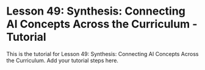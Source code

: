 # Lesson 49: Synthesis: Connecting AI Concepts Across the Curriculum - Tutorial

This is the tutorial for Lesson 49: Synthesis: Connecting AI Concepts Across the Curriculum. Add your tutorial steps here.
